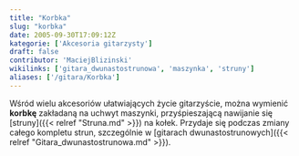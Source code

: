 ```yaml
---
title: "Korbka"
slug: "korbka"
date: 2005-09-30T17:09:12Z
kategorie: ['Akcesoria gitarzysty']
draft: false
contributor: 'MaciejBlizinski'
wikilinks: ['gitara_dwunastostrunowa', 'maszynka', 'struny']
aliases: ['/gitara/Korbka']
---
```

Wśród wielu akcesoriów ułatwiających życie gitarzyście, można wymienić
**korbkę** zakładaną na uchwyt maszynki<!-- link nie odnosił się do niczego: 'Korbka' (PosixPath('Korbka.md')) links to 'maszynka' (PosixPath('/no/path/exists')) and that does not exist -->,
przyśpieszającą nawijanie się [struny]({{< relref "Struna.md" >}}) na kołek.
Przydaje się podczas zmiany całego kompletu strun, szczególnie w
[gitarach dwunastostrunowych]({{< relref "Gitara_dwunastostrunowa.md" >}}).

